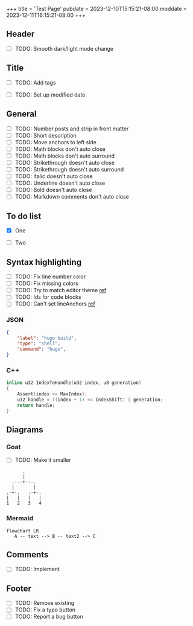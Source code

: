+++
title = 'Test Page'
pubdate = 2023-12-10T15:15:21-08:00
moddate = 2023-12-11T16:15:21-08:00
+++



## Header
- [ ] TODO: Smooth dark/light mode change



## Title
- [ ] TODO: Add tags
- [ ] TODO: Set up modified date



## General
- [ ] TODO: Number posts and strip in front matter
- [ ] TODO: Short description
- [ ] TODO: Move anchors to left side
- [ ] TODO: Math blocks don't auto close
- [ ] TODO: Math blocks don't auto surround
- [ ] TODO: Strikethrough doesn't auto close
- [ ] TODO: Strikethrough doesn't auto surround
- [ ] TODO: Italic doesn't auto close
- [ ] TODO: Underline doesn't auto close
- [ ] TODO: Bold doesn't auto close
- [ ] TODO: Markdown comments don't auto close

<!-- comment text -->



## To do list
- [x] One
- [ ] Two


## Syntax highlighting

- [ ] TODO: Fix line number color
- [ ] TODO: Fix missing colors
- [ ] TODO: Try to match editor theme [ref](https://gohugo.io/content-management/syntax-highlighting/#generate-syntax-highlighter-css)
- [ ] TODO: Ids for code blocks
- [ ] TODO: Can't set lineAnchors [ref](https://discourse.gohugo.io/t/anchorlinenos-true-attribute-doesnt-work-when-using-code-fences/36564/3)

### JSON
```json {lineanchors=json}
{
	"label": "hugo build",
	"type": "shell",
	"command": "hugo",
}
```

### C++
```cpp {lineanchors=cpp,hl_lines="4-5"}
inline u32 IndexToHandle(u32 index, u8 generation)
{
	Assert(index <= MaxIndex);
	u32 handle = ((index + 1) << IndexShift) | generation;
	return handle;
}
```


## Diagrams
### Goat
- [ ] TODO: Make it smaller

```goat
      .
      |
  .---+---.
  |       |
.-+-.   .-+-.
|   |   |   |
1   2   3   4
```
### Mermaid
```mermaid
flowchart LR
   A -- text --> B -- text2 --> C
```



## Comments
- [ ] TODO: Implement



## Footer
- [ ] TODO: Remove existing
- [ ] TODO: Fix a typo button
- [ ] TODO: Report a bug button
